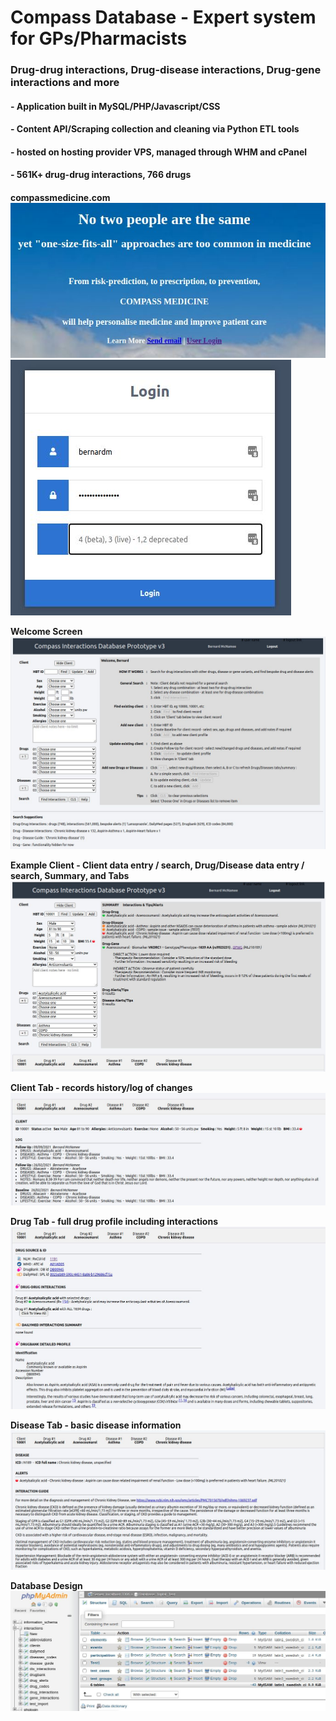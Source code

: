 # Compass Database - Expert system for GPs/Pharmacists
### Drug-drug interactions, Drug-disease interactions, Drug-gene interactions and more
#### - Application built in MySQL/PHP/Javascript/CSS
#### - Content API/Scraping collection and cleaning via Python ETL tools
#### - hosted on hosting provider VPS, managed through WHM and cPanel
#### - 561K+ drug-drug interactions, 766 drugs
####
####
<b>compassmedicine.com</b>
![Website](/Screenshots/01.jpg)
![Secure Login](/Screenshots/02.jpg)

<b>Welcome Screen</b>
![Welcome Screen](/Screenshots/03.jpg)

<b>Example Client - Client data entry / search, Drug/Disease data entry / search, Summary, and Tabs</b>
![Example Client](/Screenshots/04.jpg)

<b>Client Tab - records history/log of changes</b>
![Client History](/Screenshots/05.jpg)

<b>Drug Tab - full drug profile including interactions</b>
![Drug Detail Tab](/Screenshots/06.jpg)

<b>Disease Tab - basic disease information</b>
![Disease Detail Tab](/Screenshots/07.jpg)

<b>Database Design</b>
![MySQL Database Design](/Screenshots/10.jpg)
